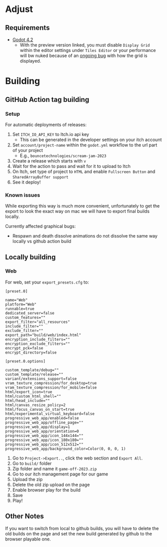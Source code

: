 # Adjust

## Requirements

- [Godot 4.2](https://github.com/godotengine/godot-builds/releases/download/4.2-beta6/Godotxq_v4.2-beta6_macos.universal.zip)
  - With the preview version linked, you must disable `Display Grid` within the editor settings under `Tiles Editor` or your performance will bw nuked because of an [ongoing bug](https://github.com/godotengine/godot/issues/72405#issuecomment-1807527021) with how the grid is displayed.

# Building

## GitHub Action tag building

### Setup

For automatic deployments of releases:

1. Set `ITCH_IO_API_KEY` to Itch.io api key
   - This can be generated in the developer settings on your itch account
2. Set `account/project-name` within the `godot.yml` workflow to the url part of your project
   - E.g., `bouncetechnologies/scream-jam-2023`
3. Create a release which starts with `v`
4. Wait for the action to pass and wait for it to upload to Itch
5. On Itch, set type of project to `HTML` and enable `Fullscreen Button` and `SharedArrayBuffer support`
6. See it deploy!

### Known issues

While exporting this way is much more convenient, unfortunately to get the export to look the exact way on mac we will have to export final builds locally.

Currently affected graphical bugs:

- Respawn and death dissolve animations do not dissolve the same way locally vs github action build

## Locally building

### Web

For web, set your `export_presets.cfg` to:

```
[preset.0]

name="Web"
platform="Web"
runnable=true
dedicated_server=false
custom_features=""
export_filter="all_resources"
include_filter=""
exclude_filter=""
export_path="build/web/index.html"
encryption_include_filters=""
encryption_exclude_filters=""
encrypt_pck=false
encrypt_directory=false

[preset.0.options]

custom_template/debug=""
custom_template/release=""
variant/extensions_support=false
vram_texture_compression/for_desktop=true
vram_texture_compression/for_mobile=false
html/export_icon=true
html/custom_html_shell=""
html/head_include=""
html/canvas_resize_policy=2
html/focus_canvas_on_start=true
html/experimental_virtual_keyboard=false
progressive_web_app/enabled=false
progressive_web_app/offline_page=""
progressive_web_app/display=1
progressive_web_app/orientation=0
progressive_web_app/icon_144x144=""
progressive_web_app/icon_180x180=""
progressive_web_app/icon_512x512=""
progressive_web_app/background_color=Color(0, 0, 0, 1)
```

1. Go to `Project->Export..`, click the web section and `Export All`.
2. Go to `build/` folder
3. Zip folder and name it `game-off-2023.zip`
4. Go to our itch management page for our game
5. Upload the zip
6. Delete the old zip upload on the page
7. Enable browser play for the build
8. Save
9. Play!

## Other Notes

If you want to switch from local to github builds, you will have to delete the old
builds on the page and set the new build generated by github to the browser playable one.
